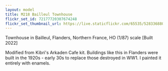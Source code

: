 ```yaml
---
layout: model
title: M218 Bailleul Townhouse
flickr_set_id: 72177720307674248
flickr_set_thumbnail_url: https://live.staticflickr.com/65535/52833688038_ee6f691ab4_m.jpg
---
```


Townhouse in Bailleul, Flanders, Northern France, HO (1/87) scale  [Built 2022]

Modified from Kibri&#39;s Arkaden Cafe kit. Buildings like this in Flanders were built in the 1920s - early 30s to replace those destroyed in WW1. I painted it entirely with enamels.


